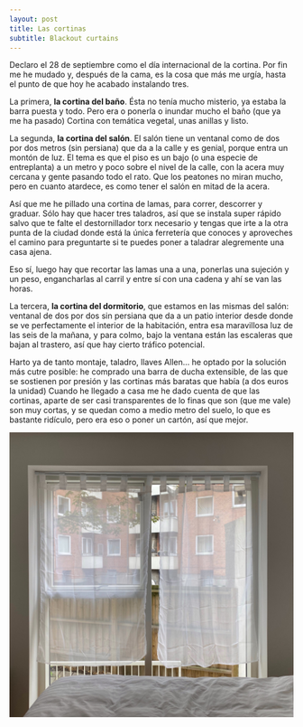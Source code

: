 ```yaml
---
layout: post
title: Las cortinas
subtitle: Blackout curtains
---
```

Declaro el 28 de septiembre como el día internacional de la cortina. Por fin me he mudado y, después de la cama, es la cosa que más me urgía, hasta el punto de que hoy he acabado instalando tres.

La primera, **la cortina del baño**. Ésta no tenía mucho misterio, ya estaba la barra puesta y todo. Pero era o ponerla o inundar mucho el baño (que ya me ha pasado) Cortina con temática vegetal, unas anillas y listo.

La segunda, **la cortina del salón**. El salón tiene un ventanal como de dos por dos metros (sin persiana) que da a la calle y es genial, porque entra un montón de luz. El tema es que el piso es un bajo (o una especie de entreplanta) a un metro y poco sobre el nivel de la calle, con la acera muy cercana y gente pasando todo el rato. Que los peatones no miran mucho, pero en cuanto atardece, es como tener el salón en mitad de la acera. 

Así que me he pillado una cortina de lamas, para correr, descorrer y graduar. Sólo hay que hacer tres taladros, así que se instala super rápido  salvo que te falte el destornillador torx  necesario y tengas que irte a la otra punta de la ciudad donde está la única ferretería que conoces y aproveches el camino para preguntarte si te puedes poner a taladrar alegremente una casa ajena.

Eso sí, luego hay que recortar las lamas una a una, ponerlas una sujeción y un peso, engancharlas al carril y entre sí con una cadena y ahí se van las horas.

La tercera, **la cortina del dormitorio**, que estamos en las mismas del salón: ventanal de dos por dos sin persiana que da a un patio interior desde donde se ve perfectamente el interior de la habitación, entra esa maravillosa luz de las seis de la mañana, y para colmo, bajo la ventana están las escaleras que bajan al trastero, así que hay cierto tráfico potencial.

Harto ya de tanto montaje, taladro, llaves Allen... he optado por la solución más cutre posible: he comprado una barra de ducha extensible, de las que se sostienen por presión y las cortinas más baratas que había (a dos euros la unidad) Cuando he llegado a casa me he dado cuenta de que las cortinas, aparte de ser casi transparentes de lo finas que son (que me vale) son muy cortas, y se quedan como a medio metro del suelo, lo que es bastante ridículo, pero era eso o poner un cartón, así que mejor. 

![las cortinas de la vergüenza](/img/0022.JPG)

